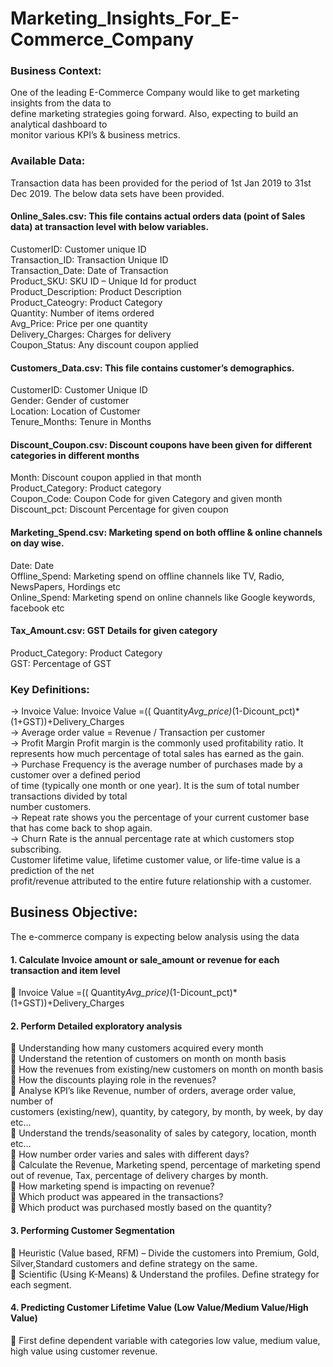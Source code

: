 # Marketing_Insights_For_E-Commerce_Company


### Business Context:
One of the leading E-Commerce Company would like to get marketing insights from the data to  
define marketing strategies going forward. Also, expecting to build an analytical dashboard to  
monitor various KPI’s & business metrics.  


### Available Data: 
Transaction data has been provided for the period of 1st Jan 2019 to 31st Dec 2019. The below data
sets have been provided.
#### Online_Sales.csv: This file contains actual orders data (point of Sales data) at transaction level with below variables.  
CustomerID: Customer unique ID  
Transaction_ID: Transaction Unique ID  
Transaction_Date: Date of Transaction  
Product_SKU: SKU ID – Unique Id for product  
Product_Description: Product Description  
Product_Cateogry: Product Category  
Quantity: Number of items ordered    
Avg_Price: Price per one quantity    
Delivery_Charges: Charges for delivery    
Coupon_Status: Any discount coupon applied  
#### Customers_Data.csv: This file contains customer’s demographics.  
CustomerID: Customer Unique ID  
Gender: Gender of customer  
Location: Location of Customer  
Tenure_Months: Tenure in Months  
#### Discount_Coupon.csv: Discount coupons have been given for different categories in different months
Month: Discount coupon applied in that month  
Product_Category: Product category  
Coupon_Code: Coupon Code for given Category and given month  
Discount_pct: Discount Percentage for given coupon  
#### Marketing_Spend.csv: Marketing spend on both offline & online channels on day wise.  
Date: Date  
Offline_Spend: Marketing spend on offline channels like TV, Radio, NewsPapers, Hordings etc  
Online_Spend: Marketing spend on online channels like Google keywords, facebook etc
#### Tax_Amount.csv: GST Details for given category  
Product_Category: Product Category  
GST: Percentage of GST  

 
### Key Definitions:
-> Invoice Value: Invoice Value =(( Quantity*Avg_price)*(1-Dicount_pct)*(1+GST))+Delivery_Charges  
-> Average order value = Revenue / Transaction per customer  
-> Profit Margin Profit margin is the commonly used profitability ratio. It represents how much percentage of total sales 
   has earned as the gain.  
-> Purchase Frequency is the average number of purchases made by a customer over a defined period  
   of time (typically one month or one year). It is the sum of total number transactions divided by total  
   number customers.  
-> Repeat rate shows you the percentage of your current customer base that has come back to shop
   again.  
-> Churn Rate is the annual percentage rate at which customers stop subscribing.  
   Customer lifetime value, lifetime customer value, or life-time value is a prediction of the net  
   profit/revenue attributed to the entire future relationship with a customer.  

   
## Business Objective:
The e-commerce company is expecting below analysis using the data    
#### 1. Calculate Invoice amount or sale_amount or revenue for each transaction and item level   
 Invoice Value =(( Quantity*Avg_price)*(1-Dicount_pct)*(1+GST))+Delivery_Charges  
#### 2. Perform Detailed exploratory analysis  
 Understanding how many customers acquired every month  
 Understand the retention of customers on month on month basis  
 How the revenues from existing/new customers on month on month basis  
 How the discounts playing role in the revenues?  
 Analyse KPI’s like Revenue, number of orders, average order value, number of  
customers (existing/new), quantity, by category, by month, by week, by day etc…  
 Understand the trends/seasonality of sales by category, location, month etc…  
 How number order varies and sales with different days?  
 Calculate the Revenue, Marketing spend, percentage of marketing spend out of revenue, Tax, percentage of delivery charges 
  by month.  
 How marketing spend is impacting on revenue?  
 Which product was appeared in the transactions?  
 Which product was purchased mostly based on the quantity?  
#### 3. Performing Customer Segmentation  
 Heuristic (Value based, RFM) – Divide the customers into Premium, Gold, Silver,Standard customers and define strategy on 
  the same.   
 Scientific (Using K-Means) & Understand the profiles. Define strategy for each segment.  
#### 4. Predicting Customer Lifetime Value (Low Value/Medium Value/High Value)  
 First define dependent variable with categories low value, medium value, high value using customer revenue.    


